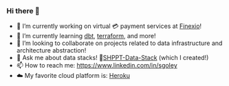 ### Hi there 👋

<!--
**sgoley/sgoley** is a ✨ _special_ ✨ repository because its `README.md` (this file) appears on your GitHub profile.

Here are some ideas to get you started: -->

- 🔭 I’m currently working on virtual 💳 payment services at [Finexio](https://finexio.com/)!
- 🌱 I’m currently learning [dbt](https://www.getdbt.com/), [terraform](https://www.terraform.io/), and more!
- 👯 I’m looking to collaborate on projects related to data infrastructure and architecture abstraction!
- 💬 Ask me about data stacks! 🚢[SHPPT-Data-Stack](https://github.com/sgoley/SHPPT-Data-Stack) (which I created!)
- 📫 How to reach me: https://www.linkedin.com/in/sgoley
- ☁️ My favorite cloud platform is: [Heroku](https://heroku.com/)
